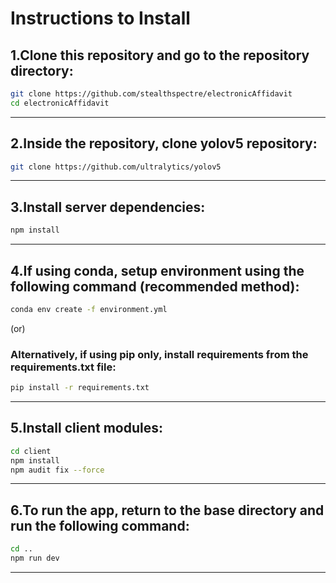 # Instructions to Install

## 1.Clone this repository and go to the repository directory:

```bash
git clone https://github.com/stealthspectre/electronicAffidavit
cd electronicAffidavit
```

---

## 2.Inside the repository, clone yolov5 repository:

```bash
git clone https://github.com/ultralytics/yolov5
```

---

## 3.Install server dependencies:

```bash
npm install
```

---

## 4.If using conda, setup environment using the following command (recommended method):

```bash
conda env create -f environment.yml
```

(or)

### Alternatively, if using pip only, install requirements from the requirements.txt file:

```bash
pip install -r requirements.txt
```

---

## 5.Install client modules:

```bash
cd client
npm install
npm audit fix --force
```

---

## 6.To run the app, return to the base directory and run the following command:

```bash
cd ..
npm run dev
```

---
